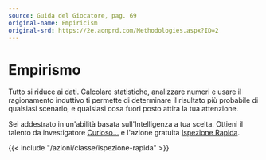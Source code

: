 ```yaml
---
source: Guida del Giocatore, pag. 69
original-name: Empiricism
original-srd: https://2e.aonprd.com/Methodologies.aspx?ID=2
---
```


# Empirismo

Tutto si riduce ai dati. Calcolare statistiche, analizzare numeri e usare il
ragionamento induttivo ti permette di determinare il risultato più probabile di
qualsiasi scenario, e qualsiasi cosa fuori posto attira la tua attenzione.

Sei addestrato in un'abilità basata sull'Intelligenza a tua scelta. Ottieni il
talento da investigatore [Curioso...](/classi/investigatore/talenti/curioso...)
e l'azione gratuita [Ispezione Rapida](/azioni/classe/ispezione-rapida).

{{< include "/azioni/classe/ispezione-rapida" >}}
